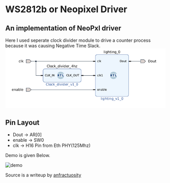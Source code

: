 # WS2812b or Neopixel Driver
## An implementation of NeoPxl driver 
Here I used seperate clock divider module to drive a counter process because it was causing Negative Time Slack.
![schmatics](image.png)


## Pin Layout
* Dout -> AR[0]
* enable -> SW0
* clk  -> H16 Pin from Eth PHY(125Mhz)

Demo is given Below.

![demo](display.gif)

Source is a writeup by [anfractuosity](https://www.anfractuosity.com/projects/lightdriver/)

